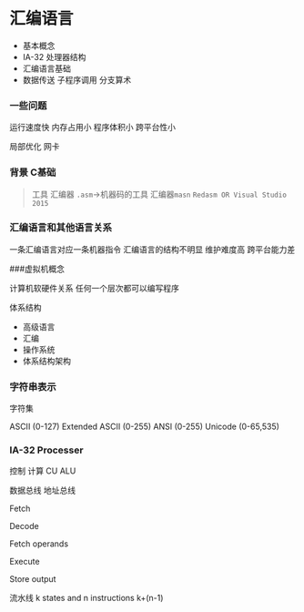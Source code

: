 # 汇编语言

* 基本概念
* IA-32 处理器结构
* 汇编语言基础
* 数据传送 子程序调用 分支算术

### 一些问题

运行速度快 内存占用小 程序体积小 跨平台性小

局部优化 网卡 

### 背景  C基础

> 工具
> 汇编器
> `.asm`->机器码的工具
> 汇编器`masn`
> `Redasm OR Visual Studio 2015`

### 汇编语言和其他语言关系

一条汇编语言对应一条机器指令
汇编语言的结构不明显 维护难度高 跨平台能力差

###虚拟机概念

计算机软硬件关系
任何一个层次都可以编写程序

体系结构

* 高级语言
* 汇编
* 操作系统
* 体系结构架构

### 字符串表示

字符集

ASCII (0-127)
Extended ASCII (0-255)
ANSI (0-255)
Unicode (0-65,535)

### IA-32 Processer

控制 计算 CU ALU 

数据总线 地址总线

Fetch

Decode

Fetch operands

Execute

Store output

流水线 k states and n instructions  k+(n-1)

